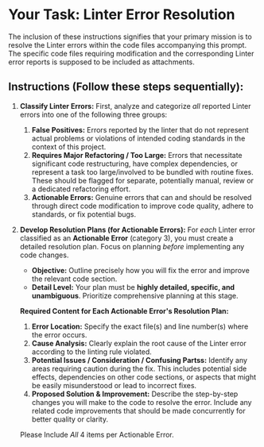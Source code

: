 # **Your Task: Linter Error Resolution**

The inclusion of these instructions signifies that your primary mission is to resolve the Linter errors within the code files accompanying this prompt. The specific code files requiring modification and the corresponding Linter error reports is supposed to be included as attachments.

## **Instructions (Follow these steps sequentially):**

1. **Classify Linter Errors:**
   First, analyze and categorize _all_ reported Linter errors into one of the following three groups:

   1. **False Positives:** Errors reported by the linter that do not represent actual problems or violations of intended coding standards in the context of this project.
   2. **Requires Major Refactoring / Too Large:** Errors that necessitate significant code restructuring, have complex dependencies, or represent a task too large/involved to be bundled with routine fixes. These should be flagged for separate, potentially manual, review or a dedicated refactoring effort.
   3. **Actionable Errors:** Genuine errors that can and should be resolved through direct code modification to improve code quality, adhere to standards, or fix potential bugs.

2. **Develop Resolution Plans (for Actionable Errors):**
   For _each_ Linter error classified as an **Actionable Error** (category 3), you must create a detailed resolution plan. Focus on planning _before_ implementing any code changes.

   - **Objective:** Outline precisely how you will fix the error and improve the relevant code section.
   - **Detail Level:** Your plan must be **highly detailed, specific, and unambiguous**. Prioritize comprehensive planning at this stage.

   **Required Content for Each Actionable Error's Resolution Plan:**

   1. **Error Location:** Specify the exact file(s) and line number(s) where the error occurs.
   2. **Cause Analysis:** Clearly explain the root cause of the Linter error according to the linting rule violated.
   3. **Potential Issues / Consideration / Confusing Partss:** Identify any areas requiring caution during the fix. This includes potential side effects, dependencies on other code sections, or aspects that might be easily misunderstood or lead to incorrect fixes.
   4. **Proposed Solution & Improvement:** Describe the step-by-step changes you will make to the code to resolve the error. Include any related code improvements that should be made concurrently for better quality or clarity.

   Please Include _All_ 4 items per Actionable Error.
